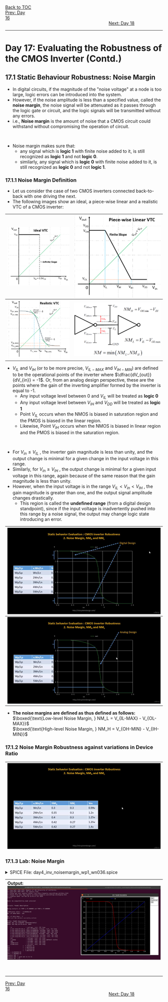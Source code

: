[Back to TOC](../README.md)  
[Prev: Day 16](Day_16.md)$~~~~~~~~~~~~~~~~~~~~~~~~~~~~~~~~~~~~~~~~~~~~~~~~~~~~~~~~~~~~~~~~~~~~~~~~~~~~~~~~~~~~~~~~~~~~~~~~~~~~~~~~~~~~~~~~~~~~~~~~~~~~~~~~~~~~~~~~~~~~~~~~~~~~~~~~~~~~~~~~~~~~~~~~~~~~~~~~~~~~~~~~~~~~~~~~~~~~~~~~~~~~~~~~$[Next: Day 18](Day_18.md)  
_________________________________________________________________________________________________________  
# Day 17: Evaluating the Robustness of the CMOS Inverter (Contd.)
## 17.1 Static Behaviour Robustness: Noise Margin
  - In digital circuits, if the magnitude of the "noise voltage" at a node is too large, logic errors can be introduced into the system.
  - However, if the noise amplitude is less than a specified value, called the **noise margin**, the noise signal will be attenuated as it passes through the logic gate or circuit, and the logic signals will be transmitted without any errors.
  - i.e., **Noise margin** is the amount of noise that a CMOS circuit could withstand without compromising the operation of circuit.
<br>

  - Noise margin makes sure that:
    - any signal which is **logic 1** with finite noise added to it, is still recognized as **logic 1** and not **logic 0**.
    - similarly, any signal which is **logic 0** with finite noise added to it, is still recognized as **logic 0** and not **logic 1**.

### 17.1.1 Noise Margin Definition
  - Let us consider the case of two CMOS inverters connected back-to-back with one driving the next.
  - The following images show an ideal, a piece-wise linear and a realistic VTC of a CMOS inverter:

| ![CircuitDesignWorkshop_D4_CMOS_Inverter_Robustness_NoiseMargin_VTC_1](/docs/images/CircuitDesignWorkshop/CircuitDesignWorkshop_D4_CMOS_Inverter_Robustness_NoiseMargin_VTC_1.png) | ![CircuitDesignWorkshop_D4_CMOS_Inverter_Robustness_NoiseMargin_VTC_2](/docs/images/CircuitDesignWorkshop/CircuitDesignWorkshop_D4_CMOS_Inverter_Robustness_NoiseMargin_VTC_2.png) |
|:---|:---|
| ![CircuitDesignWorkshop_D4_CMOS_Inverter_Robustness_NoiseMargin_VTC_3](/docs/images/CircuitDesignWorkshop/CircuitDesignWorkshop_D4_CMOS_Inverter_Robustness_NoiseMargin_VTC_3.png) | ![CircuitDesignWorkshop_D4_CMOS_Inverter_Robustness_NoiseMargin_1](/docs/images/CircuitDesignWorkshop/CircuitDesignWorkshop_D4_CMOS_Inverter_Robustness_NoiseMargin_1.png)  |

  - $V_{IL}$ and $V_{IH}$ (or to be more precise, $V_{IL-MAX}$ and $V_{IH-MIN}$) are defined to be the operational points of the inverter where $\dfrac{dV_{out}}{dV_{in}} = -1$. Or, from an analog design perspective, these are the points where the gain of the inverting amplifier formed by the inverter is equal to -1.
    - Any input voltage level between 0 and $V_{IL}$ will be treated as **logic 0**
    - Any input voltage level between $V_{IH}$ and $V_{DD}$ will be treated as **logic 1**
    - Point $V_{IL}$ occurs when the NMOS is biased in saturation region and the PMOS is biased in the linear region.
    - Likewise, Point $V_{IH}$ occurs when the NMOS is biased in linear region and the PMOS is biased in the saturation region.
<br>

  - For $V_{in} \le V_{IL}$ , the inverter gain magnitude is less than unity, and the output change is minimal for a given change in the input voltage in this range.
  - Similarly, for $V_{in} \ge V_{IH}$ , the output change is minimal for a given input voltage in this range, again because of the same reason that the gain magnitude is less than unity.
  - However, when the input voltage is in the range $V_{IL} < V_{in} < V_{IH}$ , the gain magnitude is greater than one, and the output signal amplitude changes drastically.
    - This region is called the **undefined range** (from a digital design standpoint), since if the input voltage is inadvertently pushed into this range by a noise signal, the output may change logic state introducing an error.

| ![CircuitDesignWorkshop_D4_CMOS_Inverter_Robustness_NoiseMargin_2](/docs/images/CircuitDesignWorkshop/CircuitDesignWorkshop_D4_CMOS_Inverter_Robustness_NoiseMargin_2.png) |
|:---|
| ![CircuitDesignWorkshop_D4_CMOS_Inverter_Robustness_NoiseMargin_3](/docs/images/CircuitDesignWorkshop/CircuitDesignWorkshop_D4_CMOS_Inverter_Robustness_NoiseMargin_3.png) |

  - **The noise margins are defined as thus defined as follows:**  
    $\boxed{\text{Low-level Noise Margin, } NM_L = V_{IL-MAX} - V_{OL-MAX}}$  
    $\boxed{\text{High-level Noise Margin, } NM_H = V_{OH-MIN} - V_{IH-MIN}}$  

### 17.1.2 Noise Margin Robustness against variations in Device Ratio

| ![CircuitDesignWorkshop_D4_CMOS_Inverter_Robustness_NoiseMargin_4](/docs/images/CircuitDesignWorkshop/CircuitDesignWorkshop_D4_CMOS_Inverter_Robustness_NoiseMargin_4.png) |
|:---|

### 17.1.3 Lab: Noise Margin
<details> <summary> SPICE File: day4_inv_noisemargin_wp1_wn036.spice </summary>

```
*** Model Description ***
.param temp=27

*** Including sky130 library files ***
.lib "sky130_fd_pr/models/sky130.lib.spice" tt

*** Netlist Description ***
XM1 out in vdd vdd sky130_fd_pr__pfet_01v8 w=1 l=0.15
XM2 out in 0 0 sky130_fd_pr__nfet_01v8 w=0.36 l=0.15
Cload out 0 50fF
Vdd vdd 0 1.8V
Vin in 0 1.8V

*** Simulation Commands ***
.op
.dc Vin 0 1.8 0.01

.control
run
setplot dc1
display
let dVout = deriv(V(out))
meas dc vil find V(in) when dVout=-1 cross=1
meas dc vih find V(in) when dVout=-1 cross=2
meas dc voh find V(out) when dVout=-1 cross=1
meas dc vol find V(out) when dVout=-1 cross=2

let NML = vil - vol
let NMH = voh - vih
print NML
print NMH
.endc

.end
```
</details>

| **Output:** <br>  ![CircuitDesignWorkshop_D4_sky130_CMOS_Inv_NoiseMargin](/docs/images/CircuitDesignWorkshop/CircuitDesignWorkshop_D4_sky130_CMOS_Inv_NoiseMargin.png) |
|:---|

<br>

_________________________________________________________________________________________________________  
[Prev: Day 16](Day_16.md)$~~~~~~~~~~~~~~~~~~~~~~~~~~~~~~~~~~~~~~~~~~~~~~~~~~~~~~~~~~~~~~~~~~~~~~~~~~~~~~~~~~~~~~~~~~~~~~~~~~~~~~~~~~~~~~~~~~~~~~~~~~~~~~~~~~~~~~~~~~~~~~~~~~~~~~~~~~~~~~~~~~~~~~~~~~~~~~~~~~~~~~~~~~~~~~~~~~~~~~~~~~~~~~~~$[Next: Day 18](Day_18.md)  

